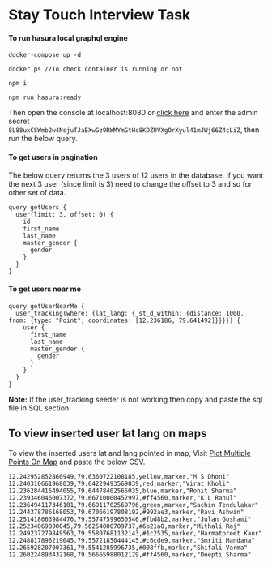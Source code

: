 # Stay Touch Interview Task

#### To run hasura local graphql engine

```
docker-compose up -d 

docker ps //To check container is running or not

npm i

npm run hasura:ready
```

Then open the console at localhost:8080 or [click here](http://localhost:8080) and enter the admin secret `8L88uxCSWmb2w4NsjuTJaEXwGz9RWMYmGtHc8KDZUVXgOrXyul41mJWj66Z4cLiZ`, then run the below query.

#### To get users in pagination

The below query returns the 3 users of 12 users in the database.  If you want the next 3 user (since limit is 3) need to change the offset to 3 and so for other set of data.

```
query getUsers {
  user(limit: 3, offset: 0) {
    id
    first_name
    last_name
    master_gender {
      gender
    }
  }
}
```


#### To get users near me
```
query getUserNearMe {
  user_tracking(where: {lat_lang: {_st_d_within: {distance: 1000, from: {type: "Point", coordinates: [12.236186, 79.641492]}}}}) {
    user {
      first_name
      last_name
      master_gender {
        gender
      }
    }
  }
}
```

**Note:** If the user_tracking seeder is not working then copy and paste the sql file in SQL section.

## To view inserted user lat lang on maps

To view the inserted users lat and lang pointed in map, Visit [Plot Multiple Points On Map](https://mobisoftinfotech.com/tools/plot-multiple-points-on-map/) and paste the below CSV.


```
12.242952852860949,79.6360722108185,yellow,marker,"M S Dhoni"
12.240310661968039,79.64229493569839,red,marker,"Virat Kholi"
12.236284415494055,79.64478402565035,blue,marker,"Rohit Sharma"
12.239346046007372,79.66710000452997,#ff4560,marker,"K L Rahul"
12.236494117346101,79.66911702569796,green,marker,"Sachin Tendulakar"
12.244378786168053,79.67066197808192,#992ae3,marker,"Ravi Ashwin"
12.251418063984476,79.55747599650546,#fbd8b2,marker,"Julan Goshami"
12.25234069800045,79.56254000709737,#6b21a8,marker,"Mithali Raj"
12.249237279849563,79.55807681132143,#1c2535,marker,"Harmatpreet Kaur"
12.248817896219045,79.55721850444145,#c6cde9,marker,"Smriti Mandana"
12.265928207007361,79.5541285996735,#008ffb,marker,"Shifali Varma"
12.260224893432168,79.56665988012129,#ff4560,marker,"Deepti Sharma"
```

